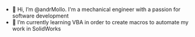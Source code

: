 - 👋 Hi, I’m @andrMollo. I'm a mechanical engineer with a passion for software development
- 👀 I’m currently learning VBA in order to create macros to automate my work in SolidWorks

<!---
andrMollo/andrMollo is a ✨ special ✨ repository because its `README.md` (this file) appears on your GitHub profile.
You can click the Preview link to take a look at your changes.
--->
